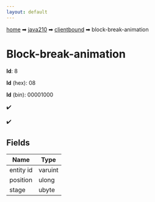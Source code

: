 ```yaml
---
layout: default
---
```


[home](/) ➡ [java210](/protocol/java210) ➡ [clientbound](/protocol/java210/clientbound) ➡ block-break-animation

# Block-break-animation

**Id**: 8

**Id** (hex): 08

**Id** (bin): 00001000

✔️

✔️

## Fields

Name | Type
---|---
entity id | varuint
position | ulong
stage | ubyte

